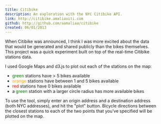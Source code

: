 ```yaml
---
title: Citibike
description: An exploration with the NYC Citibike API.
link: http://citibike.amaliaviti.com
github: http://github.com/aamaliaa/citibike
created: 06/01/2013
---
```

When Citibike was announced, I think I was more excited about the data that would be generated and shared publicly than the bikes themselves. This project was a quick experiment built on top of the real-time Citibike stations data.

I used Google Maps and d3.js to plot out each of the stations on the map:

- <span style="color: green;">green</span> stations have > 5 bikes available
- <span style="color: orange;">orange</span> stations have between 1 and 5 bikes available
- <span style="color: red;">red</span> stations have 0 bikes available
- a <span style="color: green;">green</span> station with a larger circle radius has more available bikes

To use the tool, simply enter an origin address and a destination address (both NYC addresses), and hit the "plot" button. Bicycle directions between the closest stations to each of the two points that you've specified will be plotted on the map.
